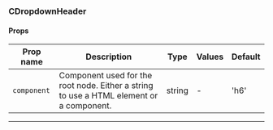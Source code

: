 ### CDropdownHeader

#### Props

| Prop name              | Description                                                                             | Type   | Values | Default |
| ---------------------- | --------------------------------------------------------------------------------------- | ------ | ------ | ------- |
| <code>component</code> | Component used for the root node. Either a string to use a HTML element or a component. | string | -      | 'h6'    |

---
